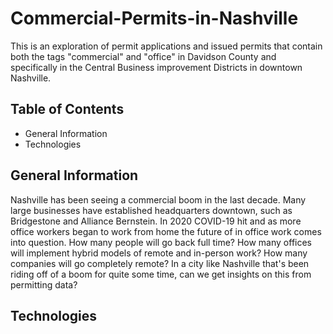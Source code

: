# Commercial-Permits-in-Nashville
This is an exploration of permit applications and issued permits that contain both the tags "commercial" and "office" in Davidson County and specifically in the Central Business improvement Districts in downtown Nashville.

## Table of Contents
* General Information
* Technologies

## General Information
Nashville has been seeing a commercial boom in the last decade. Many large businesses have established headquarters downtown, such as Bridgestone and Alliance Bernstein. In 2020 COVID-19 hit and as more office workers began to work from home the future of in office work comes into question. How many people will go back full time? How many offices will implement hybrid models of remote and in-person work? How many companies will go completely remote? In a city like Nashville that's been riding off of a boom for quite some time, can we get insights on this from permitting data?



## Technologies
